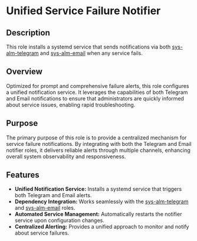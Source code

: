 # Unified Service Failure Notifier

## Description

This role installs a systemd service that sends notifications via both [sys-alm-telegram](../sys-alm-telegram/README.md) and [sys-alm-email](../sys-alm-email/README.md) when any service fails.

## Overview

Optimized for prompt and comprehensive failure alerts, this role configures a unified notification service. It leverages the capabilities of both Telegram and Email notifications to ensure that administrators are quickly informed about service issues, enabling rapid troubleshooting.

## Purpose

The primary purpose of this role is to provide a centralized mechanism for service failure notifications. By integrating with both the Telegram and Email notifier roles, it delivers reliable alerts through multiple channels, enhancing overall system observability and responsiveness.

## Features

- **Unified Notification Service:** Installs a systemd service that triggers both Telegram and Email alerts.
- **Dependency Integration:** Works seamlessly with the [sys-alm-telegram](../sys-alm-telegram/README.md) and [sys-alm-email](../sys-alm-email/README.md) roles.
- **Automated Service Management:** Automatically restarts the notifier service upon configuration changes.
- **Centralized Alerting:** Provides a unified approach to monitor and notify about service failures.